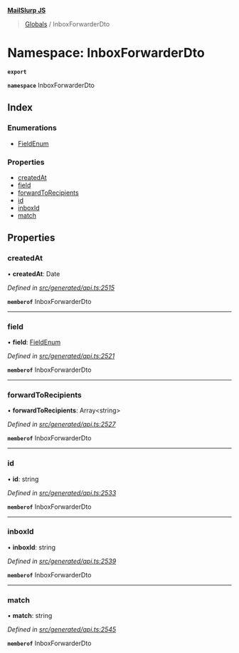 **[MailSlurp JS](../README.md)**

> [Globals](../README.md) / InboxForwarderDto

# Namespace: InboxForwarderDto

**`export`** 

**`namespace`** InboxForwarderDto

## Index

### Enumerations

* [FieldEnum](../enums/inboxforwarderdto.fieldenum.md)

### Properties

* [createdAt](inboxforwarderdto.md#createdat)
* [field](inboxforwarderdto.md#field)
* [forwardToRecipients](inboxforwarderdto.md#forwardtorecipients)
* [id](inboxforwarderdto.md#id)
* [inboxId](inboxforwarderdto.md#inboxid)
* [match](inboxforwarderdto.md#match)

## Properties

### createdAt

•  **createdAt**: Date

*Defined in [src/generated/api.ts:2515](https://github.com/mailslurp/mailslurp-client/blob/eace919/src/generated/api.ts#L2515)*

**`memberof`** InboxForwarderDto

___

### field

•  **field**: [FieldEnum](../enums/inboxforwarderdto.fieldenum.md)

*Defined in [src/generated/api.ts:2521](https://github.com/mailslurp/mailslurp-client/blob/eace919/src/generated/api.ts#L2521)*

**`memberof`** InboxForwarderDto

___

### forwardToRecipients

•  **forwardToRecipients**: Array\<string>

*Defined in [src/generated/api.ts:2527](https://github.com/mailslurp/mailslurp-client/blob/eace919/src/generated/api.ts#L2527)*

**`memberof`** InboxForwarderDto

___

### id

•  **id**: string

*Defined in [src/generated/api.ts:2533](https://github.com/mailslurp/mailslurp-client/blob/eace919/src/generated/api.ts#L2533)*

**`memberof`** InboxForwarderDto

___

### inboxId

•  **inboxId**: string

*Defined in [src/generated/api.ts:2539](https://github.com/mailslurp/mailslurp-client/blob/eace919/src/generated/api.ts#L2539)*

**`memberof`** InboxForwarderDto

___

### match

•  **match**: string

*Defined in [src/generated/api.ts:2545](https://github.com/mailslurp/mailslurp-client/blob/eace919/src/generated/api.ts#L2545)*

**`memberof`** InboxForwarderDto

